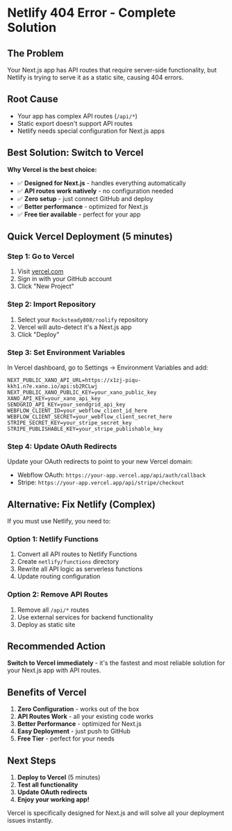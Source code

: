 # Netlify 404 Error - Complete Solution

## The Problem
Your Next.js app has API routes that require server-side functionality, but Netlify is trying to serve it as a static site, causing 404 errors.

## Root Cause
- Your app has complex API routes (`/api/*`)
- Static export doesn't support API routes
- Netlify needs special configuration for Next.js apps

## Best Solution: Switch to Vercel

**Why Vercel is the best choice:**
- ✅ **Designed for Next.js** - handles everything automatically
- ✅ **API routes work natively** - no configuration needed
- ✅ **Zero setup** - just connect GitHub and deploy
- ✅ **Better performance** - optimized for Next.js
- ✅ **Free tier available** - perfect for your app

## Quick Vercel Deployment (5 minutes)

### Step 1: Go to Vercel
1. Visit [vercel.com](https://vercel.com)
2. Sign in with your GitHub account
3. Click "New Project"

### Step 2: Import Repository
1. Select your `Rocksteady808/roolify` repository
2. Vercel will auto-detect it's a Next.js app
3. Click "Deploy"

### Step 3: Set Environment Variables
In Vercel dashboard, go to Settings → Environment Variables and add:

```
NEXT_PUBLIC_XANO_API_URL=https://x1zj-piqu-kkh1.n7e.xano.io/api:sb2RCLwj
NEXT_PUBLIC_XANO_PUBLIC_KEY=your_xano_public_key
XANO_API_KEY=your_xano_api_key
SENDGRID_API_KEY=your_sendgrid_api_key
WEBFLOW_CLIENT_ID=your_webflow_client_id_here
WEBFLOW_CLIENT_SECRET=your_webflow_client_secret_here
STRIPE_SECRET_KEY=your_stripe_secret_key
STRIPE_PUBLISHABLE_KEY=your_stripe_publishable_key
```

### Step 4: Update OAuth Redirects
Update your OAuth redirects to point to your new Vercel domain:
- Webflow OAuth: `https://your-app.vercel.app/api/auth/callback`
- Stripe: `https://your-app.vercel.app/api/stripe/checkout`

## Alternative: Fix Netlify (Complex)

If you must use Netlify, you need to:

### Option 1: Netlify Functions
1. Convert all API routes to Netlify Functions
2. Create `netlify/functions` directory
3. Rewrite all API logic as serverless functions
4. Update routing configuration

### Option 2: Remove API Routes
1. Remove all `/api/*` routes
2. Use external services for backend functionality
3. Deploy as static site

## Recommended Action

**Switch to Vercel immediately** - it's the fastest and most reliable solution for your Next.js app with API routes.

## Benefits of Vercel

1. **Zero Configuration** - works out of the box
2. **API Routes Work** - all your existing code works
3. **Better Performance** - optimized for Next.js
4. **Easy Deployment** - just push to GitHub
5. **Free Tier** - perfect for your needs

## Next Steps

1. **Deploy to Vercel** (5 minutes)
2. **Test all functionality** 
3. **Update OAuth redirects**
4. **Enjoy your working app!**

Vercel is specifically designed for Next.js and will solve all your deployment issues instantly.

